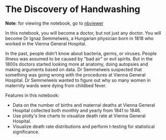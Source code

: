 # The Discovery of Handwashing
**Note**: for viewing the notebook, go to [nbviewer](https://nbviewer.org/github/Chau-Ngoc/discovery-of-handwashing/blob/main/discovery_of_handwashing.ipynb#top)

In this notebook, you will become a doctor, but not just any doctor. You will become Dr Ignaz Semmelweis, a Hungarian physician born in 1818 who worked in the Vienna General Hospital.

In the past, people didn't know about bacteria, germs, or viruses. People illness was assumed to be caused by "bad air" or evil spirits. But in the 1800s doctors started looking more at anatomy, doing autopsies and making arguments based on data. Dr Semmelweis suspected that something was going wrong with the procedures at Vienna General Hospital. Dr Semmelweis wanted to figure out why so many women in maternity wards were dying from childbed fever.

Features in this notebook:
* Data on the number of births and maternal deaths at Vienna General Hospital collected both monthly and yearly from 1841 to 1846.
* Use plotly's line charts to visualize death rate at Vienna General Hospital.
* Visualize death rate distributions and perform t-testing for statistical significance.
